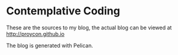 Contemplative Coding
===================

These are the sources to my blog, the actual blog can be viewed at http://proycon.github.io

The blog is generated with Pelican.

